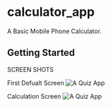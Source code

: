 # calculator_app


A Basic Mobile Phone Calculator.

## Getting Started


SCREEN SHOTS

First Defualt Screen
![A Quiz App](https://github.com/emexbazz/calculator_app/blob/master/lib/screenshots/Screenshot_2021.05.31_23.10.20.053.png)

Calculation Screen
![A Quiz App](https://github.com/emexbazz/calculator_app/blob/master/lib/screenshots/Screenshot_2021.05.31_23.10.10.286.png)